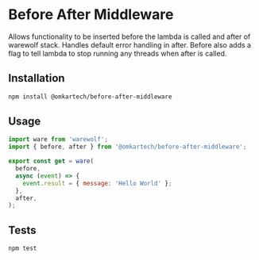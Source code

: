 Before After Middleware
=========

Allows functionality to be inserted before the lambda is called and after of warewolf stack.   Handles default error handling in after.  Before also adds a flag to tell lambda to stop running any threads when after is called.

## Installation

```bash
npm install @omkartech/before-after-middleware
```

## Usage

```js
import ware from 'warewolf';
import { before, after } from '@omkartech/before-after-middleware';

export const get = ware(
  before,
  async (event) => {
    event.result = { message: 'Hello World' };
  },
  after,
);
```

## Tests

  `npm test`

